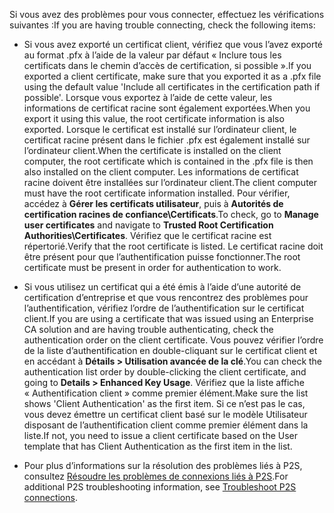 <span data-ttu-id="a8767-101">Si vous avez des problèmes pour vous connecter, effectuez les vérifications suivantes :</span><span class="sxs-lookup"><span data-stu-id="a8767-101">If you are having trouble connecting, check the following items:</span></span>

- <span data-ttu-id="a8767-102">Si vous avez exporté un certificat client, vérifiez que vous l’avez exporté au format .pfx à l’aide de la valeur par défaut « Inclure tous les certificats dans le chemin d’accès de certification, si possible ».</span><span class="sxs-lookup"><span data-stu-id="a8767-102">If you exported a client certificate, make sure that you exported it as a .pfx file using the default value 'Include all certificates in the certification path if possible'.</span></span> <span data-ttu-id="a8767-103">Lorsque vous exportez à l’aide de cette valeur, les informations de certificat racine sont également exportées.</span><span class="sxs-lookup"><span data-stu-id="a8767-103">When you export it using this value, the root certificate information is also exported.</span></span> <span data-ttu-id="a8767-104">Lorsque le certificat est installé sur l’ordinateur client, le certificat racine présent dans le fichier .pfx est également installé sur l’ordinateur client.</span><span class="sxs-lookup"><span data-stu-id="a8767-104">When the certificate is installed on the client computer, the root certificate which is contained in the .pfx file is then also installed on the client computer.</span></span> <span data-ttu-id="a8767-105">Les informations de certificat racine doivent être installées sur l’ordinateur client.</span><span class="sxs-lookup"><span data-stu-id="a8767-105">The client computer must have the root certificate information installed.</span></span> <span data-ttu-id="a8767-106">Pour vérifier, accédez à **Gérer les certificats utilisateur**, puis à **Autorités de certification racines de confiance\Certificats**.</span><span class="sxs-lookup"><span data-stu-id="a8767-106">To check, go to **Manage user certificates** and navigate to **Trusted Root Certification Authorities\Certificates**.</span></span> <span data-ttu-id="a8767-107">Vérifiez que le certificat racine est répertorié.</span><span class="sxs-lookup"><span data-stu-id="a8767-107">Verify that the root certificate is listed.</span></span> <span data-ttu-id="a8767-108">Le certificat racine doit être présent pour que l’authentification puisse fonctionner.</span><span class="sxs-lookup"><span data-stu-id="a8767-108">The root certificate must be present in order for authentication to work.</span></span>

- <span data-ttu-id="a8767-109">Si vous utilisez un certificat qui a été émis à l’aide d’une autorité de certification d’entreprise et que vous rencontrez des problèmes pour l’authentification, vérifiez l’ordre de l’authentification sur le certificat client.</span><span class="sxs-lookup"><span data-stu-id="a8767-109">If you are using a certificate that was issued using an Enterprise CA solution and are having trouble authenticating, check the authentication order on the client certificate.</span></span> <span data-ttu-id="a8767-110">Vous pouvez vérifier l’ordre de la liste d’authentification en double-cliquant sur le certificat client et en accédant à **Détails > Utilisation avancée de la clé**.</span><span class="sxs-lookup"><span data-stu-id="a8767-110">You can check the authentication list order by double-clicking the client certificate, and going to **Details > Enhanced Key Usage**.</span></span> <span data-ttu-id="a8767-111">Vérifiez que la liste affiche « Authentification client » comme premier élément.</span><span class="sxs-lookup"><span data-stu-id="a8767-111">Make sure the list shows 'Client Authentication' as the first item.</span></span> <span data-ttu-id="a8767-112">Si ce n’est pas le cas, vous devez émettre un certificat client basé sur le modèle Utilisateur disposant de l’authentification client comme premier élément dans la liste.</span><span class="sxs-lookup"><span data-stu-id="a8767-112">If not, you need to issue a client certificate based on the User template that has Client Authentication as the first item in the list.</span></span>

- <span data-ttu-id="a8767-113">Pour plus d’informations sur la résolution des problèmes liés à P2S, consultez [Résoudre les problèmes de connexions liés à P2S](../articles/vpn-gateway/vpn-gateway-troubleshoot-vpn-point-to-site-connection-problems.md).</span><span class="sxs-lookup"><span data-stu-id="a8767-113">For additional P2S troubleshooting information, see [Troubleshoot P2S connections](../articles/vpn-gateway/vpn-gateway-troubleshoot-vpn-point-to-site-connection-problems.md).</span></span>